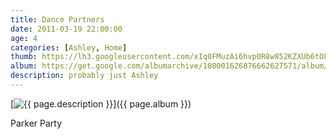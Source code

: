 ```yaml
---
title: Dance Partners
date: 2011-03-19 22:00:00
age: 4
categories: [Ashley, Home]
thumb: https://lh3.googleusercontent.com/xIq0FMuzAi6hvp0R8w852KZXUb6tO8a7nPecWjgkf7DLX8O1_9qscKPJT94RUPAtR_F0pWVjm_ejTt5s0oZLdBXsdFZ5tsEdZ5G_XE5LJIM=w293-h220
album: https://get.google.com/albumarchive/108001626876662627571/album/AF1QipOBjagWTDJBP2DKzG5yTLs6i1PMmNZYjbr0ZdIZ?authKey=CNea55meurK4Hw
description: probably just Ashley
---
```

[<img src="{{ page.thumb }}" alt="{{ page.description }}" class="wyseguys-album"/>]({{ page.album }})

Parker Party